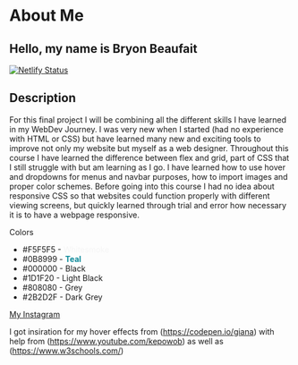 # About Me

## Hello, my name is Bryon Beaufait

[![Netlify Status](https://api.netlify.com/api/v1/badges/6ff25557-eeae-403e-aa6d-1b246bc6d85d/deploy-status)](https://app.netlify.com/sites/about-me-bryonb88/deploys)

## Description 

For this final project I will be combining all the different skills I have learned in my WebDev Journey.  I was very new when I started (had no experience with HTML or CSS) but have learned many new and exciting tools to improve not only my website but myself as a web designer.  Throughout this course I have learned the difference between flex and grid, part of CSS that I still struggle with but am learning as I go.  I have learned how to use hover and dropdowns for menus and navbar purposes, how to import images and proper color schemes.  Before going into this course I had no idea about responsive CSS so that websites could function properly with different viewing screens, but quickly learned through trial and error how necessary it is to have a webpage responsive. 


Colors 
- #F5F5F5 - <span style="color: #F5F5F5;">Whitesmoke</span>
- #0B8999 - <span style="color: #0B8999;">**Teal**</span>
- #000000 - Black
- #1D1F20 - Light Black
- #808080 - Grey
- #2B2D2F - Dark Grey

[My Instagram](https://www.instagram.com/bryon_beaufait/)



I got insiration for my hover effects from (https://codepen.io/giana)
with help from (https://www.youtube.com/kepowob)
as well as (https://www.w3schools.com/)
